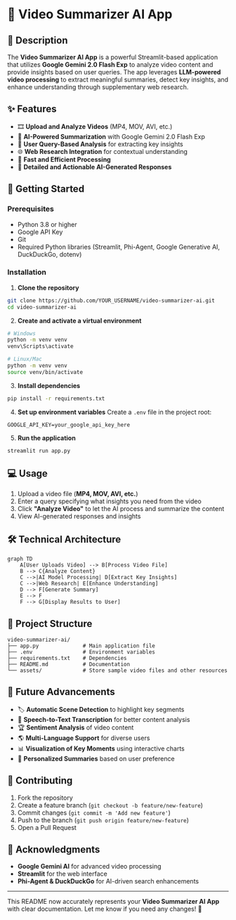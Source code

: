 # 🎥 Video Summarizer AI App

## 📝 Description

The **Video Summarizer AI App** is a powerful Streamlit-based application that utilizes **Google Gemini 2.0 Flash Exp** to analyze video content and provide insights based on user queries. The app leverages **LLM-powered video processing** to extract meaningful summaries, detect key insights, and enhance understanding through supplementary web research.

## ✨ Features

- 🎞 **Upload and Analyze Videos** (MP4, MOV, AVI, etc.)
- 🤖 **AI-Powered Summarization** with Google Gemini 2.0 Flash Exp
- 🔎 **User Query-Based Analysis** for extracting key insights
- 🌐 **Web Research Integration** for contextual understanding
- 🚀 **Fast and Efficient Processing**
- 📜 **Detailed and Actionable AI-Generated Responses**

## 🚀 Getting Started

### Prerequisites

- Python 3.8 or higher
- Google API Key
- Git
- Required Python libraries (Streamlit, Phi-Agent, Google Generative AI, DuckDuckGo, dotenv)

### Installation

1. **Clone the repository**
```bash
git clone https://github.com/YOUR_USERNAME/video-summarizer-ai.git
cd video-summarizer-ai
```

2. **Create and activate a virtual environment**
```bash
# Windows
python -m venv venv
venv\Scripts\activate

# Linux/Mac
python -m venv venv
source venv/bin/activate
```

3. **Install dependencies**
```bash
pip install -r requirements.txt
```

4. **Set up environment variables**
Create a `.env` file in the project root:
```plaintext
GOOGLE_API_KEY=your_google_api_key_here
```

5. **Run the application**
```bash
streamlit run app.py
```

## 💻 Usage

1. Upload a video file (**MP4, MOV, AVI, etc.**)
2. Enter a query specifying what insights you need from the video
3. Click **"Analyze Video"** to let the AI process and summarize the content
4. View AI-generated responses and insights

## 🛠️ Technical Architecture

```mermaid
graph TD
    A[User Uploads Video] --> B[Process Video File]
    B --> C{Analyze Content}
    C -->|AI Model Processing| D[Extract Key Insights]
    C -->|Web Research| E[Enhance Understanding]
    D --> F[Generate Summary]
    E --> F
    F --> G[Display Results to User]
```

## 📂 Project Structure

```
video-summarizer-ai/
├── app.py              # Main application file
├── .env                # Environment variables
├── requirements.txt    # Dependencies
├── README.md           # Documentation
└── assets/             # Store sample video files and other resources
```

## 🔮 Future Advancements

- 🏷 **Automatic Scene Detection** to highlight key segments
- 🎤 **Speech-to-Text Transcription** for better content analysis
- 🏆 **Sentiment Analysis** of video content
- 🌎 **Multi-Language Support** for diverse users
- 📊 **Visualization of Key Moments** using interactive charts
- 🎯 **Personalized Summaries** based on user preference

## 🤝 Contributing

1. Fork the repository
2. Create a feature branch (`git checkout -b feature/new-feature`)
3. Commit changes (`git commit -m 'Add new feature'`)
4. Push to the branch (`git push origin feature/new-feature`)
5. Open a Pull Request

## 🙏 Acknowledgments

- **Google Gemini AI** for advanced video processing
- **Streamlit** for the web interface
- **Phi-Agent & DuckDuckGo** for AI-driven search enhancements

---

This README now accurately represents your **Video Summarizer AI App** with clear documentation. Let me know if you need any changes! 🚀

